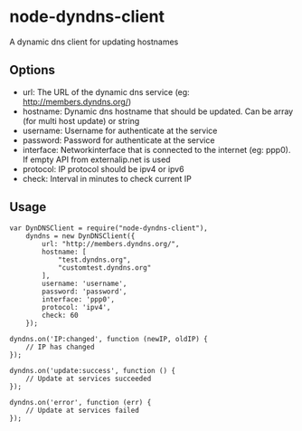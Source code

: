 node-dyndns-client
==================

A dynamic dns client for updating hostnames

Options
-------
* url: The URL of the dynamic dns service (eg: http://members.dyndns.org/)
* hostname: Dynamic dns hostname that should be updated. Can be array (for multi host update) or string
* username: Username for authenticate at the service
* password: Password for authenticate at the service
* interface: Networkinterface that is connected to the internet (eg: ppp0). If empty API from externalip.net is used
* protocol: IP protocol should be ipv4 or ipv6
* check: Interval in minutes to check current IP

Usage
-----
    var DynDNSClient = require("node-dyndns-client"),
        dyndns = new DynDNSClient({
            url: "http://members.dyndns.org/",
            hostname: [
                "test.dyndns.org",
                "customtest.dyndns.org"
            ],
            username: 'username',
            password: 'password',
            interface: 'ppp0',
            protocol: 'ipv4',
            check: 60
        });

    dyndns.on('IP:changed', function (newIP, oldIP) {
        // IP has changed
    });

    dyndns.on('update:success', function () {
        // Update at services succeeded
    });

    dyndns.on('error', function (err) {
        // Update at services failed
    });